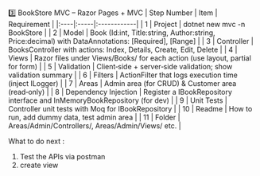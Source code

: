 3️⃣ BookStore MVC – Razor Pages + MVC
| Step Number | Item | Requirement |
|:----|:-----|:------------|
| 1 | Project | dotnet new mvc -n BookStore |
| 2 | Model |	Book (Id:int, Title:string, Author:string, Price:decimal) with DataAnnotations: [Required], [Range] |
| 3 | Controller |	BooksController with actions: Index, Details, Create, Edit, Delete |
| 4 | Views |	Razor files under Views/Books/ for each action (use layout, partial for form) |
| 5 | Validation |	Client‑side + server‑side validation; show validation summary |
| 6 | Filters |	ActionFilter that logs execution time (inject ILogger) |
| 7 | Areas |	Admin area (for CRUD) & Customer area (read‑only) |
| 8 | Dependency Injection |	Register a IBookRepository interface and InMemoryBookRepository (for dev) |
| 9 | Unit Tests |	Controller unit tests with Moq for IBookRepository |
| 10 | Readme |	How to run, add dummy data, test admin area |
| 11 | Folder |	Areas/Admin/Controllers/, Areas/Admin/Views/ etc. |



What to do next :
1. Test the APIs via postman
2. create view
